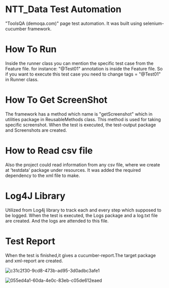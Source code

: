 # NTT_Data Test Automation 

"ToolsQA (demoqa.com)" page test automation.
It was built using selenium-cucumber framework.


# How To Run 
Inside the runner class you can mention the specific test case from the Feature file.
for instance: "@Test01" annotation is inside the Feature file. So if you want to execute this test case you need to change tags = "@Test01" in Runner class.

# How To Get ScreenShot
The framework has a method which name is "getScreenshot" which in utilities package in ReusableMethods class.
This method is used for taking specific screenshot.
When the test is executed, the test-output package and Screenshots are created.

# How to Read csv file
Also the project could read information from any csv file, where we create at 'testdata' package under resources.
It was added the required dependency to the xml file to make.

# Log4J Library
Utilized from Log4j library to track each and every step which supposed to be logged.
When the test is executed, the Logs package and a log.txt file are created. And the logs are attended to this file.

# Test Report
When the test is finished,it gives a cucumber-report.The target package and xml-report are created.


![c31c2f30-9cd8-473b-ad95-3d0adbc3afe1](https://user-images.githubusercontent.com/102401180/198978971-dac55595-61c5-418c-bd52-4c4825a663de.jpg)


![055ed4a1-60da-4e0c-83eb-c05de612eaed](https://user-images.githubusercontent.com/102401180/198977632-b6e7953a-d3ac-4020-9f19-946059792dee.jpg)

